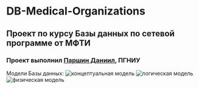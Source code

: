 # DB-Medical-Organizations

## Проект по курсу Базы данных по сетевой программе от МФТИ
### Проект выполнил [Паршин Даниил](https://t.me/putka_sok), ПГНИУ

Модели Базы данных:
![концептуальная модель](https://cdn.discordapp.com/attachments/1259569245222604842/1357742461308375040/conceptual_model.drawio.png?ex=67f14fb4&is=67effe34&hm=f26573c71907c3f319760ae6a46b13ae91b5e06867a956b6dbf50f820e59c803& "Концептуальная модель")
![логическая модель](https://cdn.discordapp.com/attachments/1259569245222604842/1357742485085884467/logical_model.drawio.png?ex=67f14fba&is=67effe3a&hm=e322315985eae4b183d1e87dfb556557cfc2acc0f51059175cda2aea24d9c2c5& "Логическая модель")
![физическая модель](https://cdn.discordapp.com/attachments/1259569245222604842/1357742509178097786/physical_model.drawio.png?ex=67f14fbf&is=67effe3f&hm=2c3dd1e425ce097a0279f77b7cbf1acf18cce000a805afd7a370428ff08fbaed& "Физическая модель")
